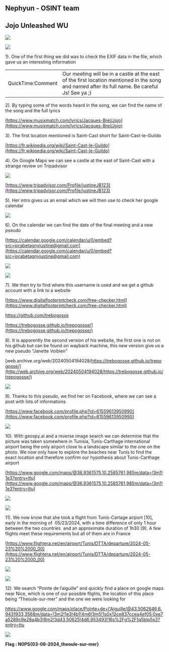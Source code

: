 

## Nephyun - OSINT team     

## Jojo Unleashed WU

  

![](https://github.com/Nephyun/N0PS-CTF_WU_Osint/blob/main/JoJo%20Unleashed/images/image12.png)

  
  
  
  

![](https://github.com/Nephyun/N0PS-CTF_WU_Osint/blob/main/JoJo%20Unleashed/images/image8.png)

  

1). One of the first thing we did was to check the EXIF data in the file, which gave us an interesting information 

|                   |                                                                                                                                                 |
| ----------------- | ----------------------------------------------------------------------------------------------------------------------------------------------- |
| QuickTime:Comment | Our meeting will be in a castle at the east of the first location mentioned in the song and named after its full name. Be careful Js! See ya ;) |

2). By typing some of the words heard in the song, we can find the name of the song and the full lyrics 

[https://www.musixmatch.com/lyrics/Jacques-Brel/Jojo](https://www.musixmatch.com/lyrics/Jacques-Brel/Jojo)

  
  

3). The first location mentioned is Saint-Cast short for Saint-Cast-le-Guildo

[https://fr.wikipedia.org/wiki/Saint-Cast-le-Guildo](https://fr.wikipedia.org/wiki/Saint-Cast-le-Guildo)

  

4). On Google Maps we can see a castle at the east of Saint-Cast with a strange review on Tripadvisor

![](https://github.com/Nephyun/N0PS-CTF_WU_Osint/blob/main/JoJo%20Unleashed/images/image3.png)

[https://www.tripadvisor.com/Profile/justineJB123](https://www.tripadvisor.com/Profile/justineJB123)

  
  

5). Her intro gives us an email which we will then use to check her google calendar 

![](https://github.com/Nephyun/N0PS-CTF_WU_Osint/blob/main/JoJo%20Unleashed/images/image6.png)

  
  

6). On the calendar we can find the date of the final meeting and a new pseudo

[https://calendar.google.com/calendar/u/0/embed?src=jorabetagnyjustine@gmail.com](https://calendar.google.com/calendar/u/0/embed?src=jorabetagnyjustine@gmail.com)

![](https://github.com/Nephyun/N0PS-CTF_WU_Osint/blob/main/JoJo%20Unleashed/images/image13.png)

![](https://github.com/Nephyun/N0PS-CTF_WU_Osint/blob/main/JoJo%20Unleashed/images/image1.png)

  

7). We then try to find where this username is used and we get a github account with a link to a website   

[https://www.digitalfootprintcheck.com/free-checker.html](https://www.digitalfootprintcheck.com/free-checker.html)

https://github.com/trebogosse

[https://trebogosse.github.io/trepogosse/](https://trebogosse.github.io/trepogosse/)

  

8). It is apparently the second version of his website, the first one is not on his github but can be found on wayback machine, this new version give us a new pseudo “Janette Voibien”

[web.archive.org/web/20240504194028/https://trebogosse.github.io/trepogosse/](http://web.archive.org/web/20240504194028/https://trebogosse.github.io/trepogosse/)

  

![](https://github.com/Nephyun/N0PS-CTF_WU_Osint/blob/main/JoJo%20Unleashed/images/image7.png)

9). Thanks to this pseudo, we find her on Facebook, where we can see a post with lots of informations 

[https://www.facebook.com/profile.php?id=61559613950990](https://www.facebook.com/profile.php?id=61559613950990)

![](https://github.com/Nephyun/N0PS-CTF_WU_Osint/blob/main/JoJo%20Unleashed/images/image9.png)

  

10). With geospy.ai and a reverse image search we can determine that the picture was taken somewhere in Tunisia, Tunis-Carthage international airport being the only airport close to a landscape similar to the one on the photo. We now only have to explore the beaches near Tunis to find the exact location and therefore confirm our hypothesis about Tunis-Carthage airport

[https://www.google.com/maps/@36.9361575,10.2585761,985m/data=!3m1!1e3?entry=ttu](https://www.google.com/maps/@36.9361575,10.2585761,985m/data=!3m1!1e3?entry=ttu)

![](https://github.com/Nephyun/N0PS-CTF_WU_Osint/blob/main/JoJo%20Unleashed/images/image5.png)

![](https://github.com/Nephyun/N0PS-CTF_WU_Osint/blob/main/JoJo%20Unleashed/images/image10.png)

  

11). We now know that she took a flight from Tunis-Cartage airport [10], early in the morning of  05/23/2024, with a time difference of only 1 hour between the two countries  and an approximate duration of 1h30 [9]. A few flights meet these requirements but all of them are in France

[https://www.flightera.net/en/airport/Tunis/DTTA/departure/2024-05-23%20%2000_00](https://www.flightera.net/en/airport/Tunis/DTTA/departure/2024-05-23%20%2000_00)

![](https://github.com/Nephyun/N0PS-CTF_WU_Osint/blob/main/JoJo%20Unleashed/images/image11.png)

![](https://github.com/Nephyun/N0PS-CTF_WU_Osint/blob/main/JoJo%20Unleashed/images/image2.png)

  

12). We search “Pointe de l’aiguille” and quickly find a place on google maps near Nice, which is one of our possible flights, the location of this place being “Theoule-sur-mer” and the one we were looking for

https://www.google.com/maps/place/Pointe+de+l'Aiguille/@43.5062646,6.9431933,3568m/data=!3m2!1e3!4b1!4m6!3m5!1s0x12ce837ccea4ef05:0xe7a5289c9e28a4b3!8m2!3d43.50625!4d6.953493!16s%2Fg%2F1q5blp5s3?entry=ttu

  

![](https://github.com/Nephyun/N0PS-CTF_WU_Osint/blob/main/JoJo%20Unleashed/images/image4.png)

  

**Flag : N0PS{03-06-2024_theoule-sur-mer}**

